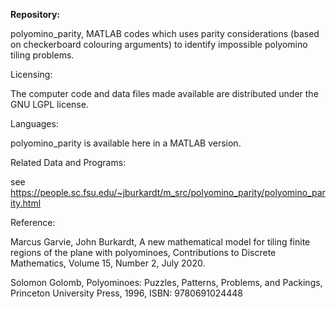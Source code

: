 <b>Repository:</b>

polyomino_parity, MATLAB codes which uses parity considerations (based on checkerboard colouring arguments) to identify
impossible polyomino tiling problems.

Licensing:

The computer code and data files made available are distributed under the GNU LGPL license.

Languages:

polyomino_parity is available here in a MATLAB version.

Related Data and Programs:

see https://people.sc.fsu.edu/~jburkardt/m_src/polyomino_parity/polyomino_parity.html

Reference:

Marcus Garvie, John Burkardt,
A new mathematical model for tiling finite regions of the plane with polyominoes,
Contributions to Discrete Mathematics,
Volume 15, Number 2, July 2020.

Solomon Golomb,
Polyominoes: Puzzles, Patterns, Problems, and Packings,
Princeton University Press, 1996,
ISBN: 9780691024448

